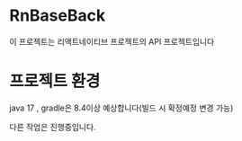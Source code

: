 # RnBaseBack

이 프로젝트는 리액트네이티브 프로젝트의 API 프로젝트입니다

# 프로젝트 환경

java 17 , gradle은 8.4이상 예상합니다(빌드 시 확정예정 변경 가능)

다른 작업은 진행중입니다.